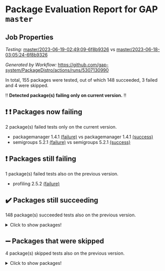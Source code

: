 # Package Evaluation Report for GAP `master`

## Job Properties

*Testing:* [master/2023-06-19-02:49:09-6f8b9326](https://github.com/gap-system/PackageDistro/blob/data/reports/master/2023-06-19-02:49:09-6f8b9326) vs [master/2023-06-18-03:05:24-6f8b9326](https://github.com/gap-system/PackageDistro/blob/data/reports/master/2023-06-18-03:05:24-6f8b9326)

*Generated by Workflow:* https://github.com/gap-system/PackageDistro/actions/runs/5307130990

In total, 155 packages were tested, out of which 148 succeeded, 3 failed and 4 were skipped.

:bangbang: **Detected package(s) failing only on current version.** :bangbang:

## :exclamation: :exclamation: Packages now failing

2 package(s) failed tests only on the current version.
- packagemanager 1.4.1 [(failure)](https://github.com/gap-system/PackageDistro/actions/runs/5307130990/jobs/9605527177) vs packagemanager 1.4.1 [(success)](https://github.com/gap-system/PackageDistro/actions/runs/5301310843/jobs/9595604909)
- semigroups 5.2.1 [(failure)](https://github.com/gap-system/PackageDistro/actions/runs/5307130990/jobs/9605528666) vs semigroups 5.2.1 [(success)](https://github.com/gap-system/PackageDistro/actions/runs/5301310843/jobs/9595605747)

## :exclamation: Packages still failing

1 package(s) failed tests also on the previous version.
- profiling 2.5.2 [(failure)](https://github.com/gap-system/PackageDistro/actions/runs/5307130990/jobs/9605527609)

## :heavy_check_mark: Packages still succeeding

148 package(s) succeeded tests also on the previous version.
<details><summary>Click to show packages!</summary>

- 4ti2interface 2023.02-04 [(success)](https://github.com/gap-system/PackageDistro/actions/runs/5307130990/jobs/9605519165)
- ace 5.6.2 [(success)](https://github.com/gap-system/PackageDistro/actions/runs/5307130990/jobs/9605519258)
- aclib 1.3.2 [(success)](https://github.com/gap-system/PackageDistro/actions/runs/5307130990/jobs/9605519344)
- agt 0.3.1 [(success)](https://github.com/gap-system/PackageDistro/actions/runs/5307130990/jobs/9605519425)
- alnuth 3.2.1 [(success)](https://github.com/gap-system/PackageDistro/actions/runs/5307130990/jobs/9605519499)
- anupq 3.3.0 [(success)](https://github.com/gap-system/PackageDistro/actions/runs/5307130990/jobs/9605519575)
- atlasrep 2.1.6 [(success)](https://github.com/gap-system/PackageDistro/actions/runs/5307130990/jobs/9605519639)
- autodoc 2022.10.20 [(success)](https://github.com/gap-system/PackageDistro/actions/runs/5307130990/jobs/9605519723)
- automata 1.15 [(success)](https://github.com/gap-system/PackageDistro/actions/runs/5307130990/jobs/9605519819)
- automgrp 1.3.2 [(success)](https://github.com/gap-system/PackageDistro/actions/runs/5307130990/jobs/9605519876)
- autpgrp 1.11 [(success)](https://github.com/gap-system/PackageDistro/actions/runs/5307130990/jobs/9605519947)
- cap 2023.05-12 [(success)](https://github.com/gap-system/PackageDistro/actions/runs/5307130990/jobs/9605520018)
- caratinterface 2.3.5 [(success)](https://github.com/gap-system/PackageDistro/actions/runs/5307130990/jobs/9605520083)
- cddinterface 2022.11.01 [(success)](https://github.com/gap-system/PackageDistro/actions/runs/5307130990/jobs/9605520164)
- circle 1.6.6 [(success)](https://github.com/gap-system/PackageDistro/actions/runs/5307130990/jobs/9605520244)
- classicpres 1.22 [(success)](https://github.com/gap-system/PackageDistro/actions/runs/5307130990/jobs/9605520310)
- cohomolo 1.6.11 [(success)](https://github.com/gap-system/PackageDistro/actions/runs/5307130990/jobs/9605520395)
- congruence 1.2.5 [(success)](https://github.com/gap-system/PackageDistro/actions/runs/5307130990/jobs/9605520478)
- corelg 1.56 [(success)](https://github.com/gap-system/PackageDistro/actions/runs/5307130990/jobs/9605520565)
- crime 1.6 [(success)](https://github.com/gap-system/PackageDistro/actions/runs/5307130990/jobs/9605520632)
- crisp 1.4.6 [(success)](https://github.com/gap-system/PackageDistro/actions/runs/5307130990/jobs/9605520700)
- crypting 0.10.4 [(success)](https://github.com/gap-system/PackageDistro/actions/runs/5307130990/jobs/9605520783)
- cryst 4.1.26 [(success)](https://github.com/gap-system/PackageDistro/actions/runs/5307130990/jobs/9605520870)
- crystcat 1.1.10 [(success)](https://github.com/gap-system/PackageDistro/actions/runs/5307130990/jobs/9605520968)
- ctbllib 1.3.6 [(success)](https://github.com/gap-system/PackageDistro/actions/runs/5307130990/jobs/9605521061)
- cubefree 1.19 [(success)](https://github.com/gap-system/PackageDistro/actions/runs/5307130990/jobs/9605521146)
- curlinterface 2.3.2 [(success)](https://github.com/gap-system/PackageDistro/actions/runs/5307130990/jobs/9605521250)
- cvec 2.8.1 [(success)](https://github.com/gap-system/PackageDistro/actions/runs/5307130990/jobs/9605521345)
- datastructures 0.3.0 [(success)](https://github.com/gap-system/PackageDistro/actions/runs/5307130990/jobs/9605521416)
- deepthought 1.0.6 [(success)](https://github.com/gap-system/PackageDistro/actions/runs/5307130990/jobs/9605521497)
- design 1.8 [(success)](https://github.com/gap-system/PackageDistro/actions/runs/5307130990/jobs/9605521593)
- difsets 2.3.1 [(success)](https://github.com/gap-system/PackageDistro/actions/runs/5307130990/jobs/9605521679)
- digraphs 1.6.2 [(success)](https://github.com/gap-system/PackageDistro/actions/runs/5307130990/jobs/9605521762)
- edim 1.3.7 [(success)](https://github.com/gap-system/PackageDistro/actions/runs/5307130990/jobs/9605521840)
- example 4.3.4 [(success)](https://github.com/gap-system/PackageDistro/actions/runs/5307130990/jobs/9605521905)
- examplesforhomalg 2023.02-04 [(success)](https://github.com/gap-system/PackageDistro/actions/runs/5307130990/jobs/9605521973)
- factint 1.6.3 [(success)](https://github.com/gap-system/PackageDistro/actions/runs/5307130990/jobs/9605522067)
- ferret 1.0.9 [(success)](https://github.com/gap-system/PackageDistro/actions/runs/5307130990/jobs/9605522145)
- fga 1.5.0 [(success)](https://github.com/gap-system/PackageDistro/actions/runs/5307130990/jobs/9605522246)
- fining 1.5.5 [(success)](https://github.com/gap-system/PackageDistro/actions/runs/5307130990/jobs/9605522320)
- float 1.0.3 [(success)](https://github.com/gap-system/PackageDistro/actions/runs/5307130990/jobs/9605522418)
- format 1.4.3 [(success)](https://github.com/gap-system/PackageDistro/actions/runs/5307130990/jobs/9605522492)
- forms 1.2.9 [(success)](https://github.com/gap-system/PackageDistro/actions/runs/5307130990/jobs/9605522593)
- fplsa 1.2.6 [(success)](https://github.com/gap-system/PackageDistro/actions/runs/5307130990/jobs/9605522678)
- fr 2.4.12 [(success)](https://github.com/gap-system/PackageDistro/actions/runs/5307130990/jobs/9605522764)
- francy 2.0.3 [(success)](https://github.com/gap-system/PackageDistro/actions/runs/5307130990/jobs/9605522836)
- fwtree 1.3 [(success)](https://github.com/gap-system/PackageDistro/actions/runs/5307130990/jobs/9605522908)
- gapdoc 1.6.6 [(success)](https://github.com/gap-system/PackageDistro/actions/runs/5307130990/jobs/9605522982)
- gauss 2023.02-04 [(success)](https://github.com/gap-system/PackageDistro/actions/runs/5307130990/jobs/9605523088)
- gaussforhomalg 2023.02-04 [(success)](https://github.com/gap-system/PackageDistro/actions/runs/5307130990/jobs/9605523155)
- gbnp 1.0.5 [(success)](https://github.com/gap-system/PackageDistro/actions/runs/5307130990/jobs/9605523223)
- generalizedmorphismsforcap 2023.03-01 [(success)](https://github.com/gap-system/PackageDistro/actions/runs/5307130990/jobs/9605523310)
- genss 1.6.8 [(success)](https://github.com/gap-system/PackageDistro/actions/runs/5307130990/jobs/9605523403)
- gradedmodules 2023.02-04 [(success)](https://github.com/gap-system/PackageDistro/actions/runs/5307130990/jobs/9605523497)
- gradedringforhomalg 2023.02-04 [(success)](https://github.com/gap-system/PackageDistro/actions/runs/5307130990/jobs/9605523598)
- grape 4.9.0 [(success)](https://github.com/gap-system/PackageDistro/actions/runs/5307130990/jobs/9605523691)
- groupoids 1.73 [(success)](https://github.com/gap-system/PackageDistro/actions/runs/5307130990/jobs/9605523778)
- grpconst 2.6.4 [(success)](https://github.com/gap-system/PackageDistro/actions/runs/5307130990/jobs/9605523844)
- guarana 0.96.3 [(success)](https://github.com/gap-system/PackageDistro/actions/runs/5307130990/jobs/9605523938)
- guava 3.18 [(success)](https://github.com/gap-system/PackageDistro/actions/runs/5307130990/jobs/9605524007)
- hap 1.56 [(success)](https://github.com/gap-system/PackageDistro/actions/runs/5307130990/jobs/9605524088)
- hapcryst 0.1.15 [(success)](https://github.com/gap-system/PackageDistro/actions/runs/5307130990/jobs/9605524176)
- hecke 1.5.3 [(success)](https://github.com/gap-system/PackageDistro/actions/runs/5307130990/jobs/9605524279)
- help 3.5 [(success)](https://github.com/gap-system/PackageDistro/actions/runs/5307130990/jobs/9605524373)
- homalg 2023.02-05 [(success)](https://github.com/gap-system/PackageDistro/actions/runs/5307130990/jobs/9605524457)
- homalgtocas 2023.02-04 [(success)](https://github.com/gap-system/PackageDistro/actions/runs/5307130990/jobs/9605524559)
- idrel 2.45 [(success)](https://github.com/gap-system/PackageDistro/actions/runs/5307130990/jobs/9605524643)
- images 1.3.1 [(success)](https://github.com/gap-system/PackageDistro/actions/runs/5307130990/jobs/9605524741)
- intpic 0.3.0 [(success)](https://github.com/gap-system/PackageDistro/actions/runs/5307130990/jobs/9605524829)
- io 4.8.1 [(success)](https://github.com/gap-system/PackageDistro/actions/runs/5307130990/jobs/9605524907)
- io_forhomalg 2023.02-04 [(success)](https://github.com/gap-system/PackageDistro/actions/runs/5307130990/jobs/9605524980)
- irredsol 1.4.4 [(success)](https://github.com/gap-system/PackageDistro/actions/runs/5307130990/jobs/9605525067)
- json 2.1.1 [(success)](https://github.com/gap-system/PackageDistro/actions/runs/5307130990/jobs/9605525145)
- jupyterkernel 1.5.0 [(success)](https://github.com/gap-system/PackageDistro/actions/runs/5307130990/jobs/9605525215)
- jupyterviz 1.5.6 [(success)](https://github.com/gap-system/PackageDistro/actions/runs/5307130990/jobs/9605525278)
- kan 1.35 [(success)](https://github.com/gap-system/PackageDistro/actions/runs/5307130990/jobs/9605525367)
- kbmag 1.5.11 [(success)](https://github.com/gap-system/PackageDistro/actions/runs/5307130990/jobs/9605525430)
- laguna 3.9.6 [(success)](https://github.com/gap-system/PackageDistro/actions/runs/5307130990/jobs/9605525492)
- liealgdb 2.2.1 [(success)](https://github.com/gap-system/PackageDistro/actions/runs/5307130990/jobs/9605525561)
- liepring 2.8 [(success)](https://github.com/gap-system/PackageDistro/actions/runs/5307130990/jobs/9605525620)
- liering 2.4.2 [(success)](https://github.com/gap-system/PackageDistro/actions/runs/5307130990/jobs/9605525693)
- linearalgebraforcap 2023.06-01 [(success)](https://github.com/gap-system/PackageDistro/actions/runs/5307130990/jobs/9605525769)
- localizeringforhomalg 2023.02-04 [(success)](https://github.com/gap-system/PackageDistro/actions/runs/5307130990/jobs/9605525846)
- loops 3.4.3 [(success)](https://github.com/gap-system/PackageDistro/actions/runs/5307130990/jobs/9605525919)
- lpres 1.0.3 [(success)](https://github.com/gap-system/PackageDistro/actions/runs/5307130990/jobs/9605525984)
- majoranaalgebras 1.5.1 [(success)](https://github.com/gap-system/PackageDistro/actions/runs/5307130990/jobs/9605526055)
- mapclass 1.4.6 [(success)](https://github.com/gap-system/PackageDistro/actions/runs/5307130990/jobs/9605526120)
- matgrp 0.70 [(success)](https://github.com/gap-system/PackageDistro/actions/runs/5307130990/jobs/9605526190)
- matricesforhomalg 2023.02-04 [(success)](https://github.com/gap-system/PackageDistro/actions/runs/5307130990/jobs/9605526256)
- modisom 2.5.4 [(success)](https://github.com/gap-system/PackageDistro/actions/runs/5307130990/jobs/9605526306)
- modulepresentationsforcap 2023.06-01 [(success)](https://github.com/gap-system/PackageDistro/actions/runs/5307130990/jobs/9605526372)
- modules 2023.02-04 [(success)](https://github.com/gap-system/PackageDistro/actions/runs/5307130990/jobs/9605526453)
- monoidalcategories 2023.05-03 [(success)](https://github.com/gap-system/PackageDistro/actions/runs/5307130990/jobs/9605526565)
- nconvex 2022.09-01 [(success)](https://github.com/gap-system/PackageDistro/actions/runs/5307130990/jobs/9605526631)
- nilmat 1.4.2 [(success)](https://github.com/gap-system/PackageDistro/actions/runs/5307130990/jobs/9605526699)
- nock 1.5 [(success)](https://github.com/gap-system/PackageDistro/actions/runs/5307130990/jobs/9605526763)
- normalizinterface 1.3.6 [(success)](https://github.com/gap-system/PackageDistro/actions/runs/5307130990/jobs/9605526840)
- nq 2.5.10 [(success)](https://github.com/gap-system/PackageDistro/actions/runs/5307130990/jobs/9605526890)
- numericalsgps 1.3.1 [(success)](https://github.com/gap-system/PackageDistro/actions/runs/5307130990/jobs/9605526960)
- openmath 11.5.3 [(success)](https://github.com/gap-system/PackageDistro/actions/runs/5307130990/jobs/9605527033)
- orb 4.9.0 [(success)](https://github.com/gap-system/PackageDistro/actions/runs/5307130990/jobs/9605527095)
- patternclass 2.4.3 [(success)](https://github.com/gap-system/PackageDistro/actions/runs/5307130990/jobs/9605527248)
- permut 2.0.4 [(success)](https://github.com/gap-system/PackageDistro/actions/runs/5307130990/jobs/9605527326)
- polenta 1.3.10 [(success)](https://github.com/gap-system/PackageDistro/actions/runs/5307130990/jobs/9605527390)
- polymaking 0.8.6 [(success)](https://github.com/gap-system/PackageDistro/actions/runs/5307130990/jobs/9605527455)
- primgrp 3.4.4 [(success)](https://github.com/gap-system/PackageDistro/actions/runs/5307130990/jobs/9605527531)
- qpa 1.34 [(success)](https://github.com/gap-system/PackageDistro/actions/runs/5307130990/jobs/9605527673)
- quagroup 1.8.3 [(success)](https://github.com/gap-system/PackageDistro/actions/runs/5307130990/jobs/9605527743)
- radiroot 2.9 [(success)](https://github.com/gap-system/PackageDistro/actions/runs/5307130990/jobs/9605527828)
- rcwa 4.7.1 [(success)](https://github.com/gap-system/PackageDistro/actions/runs/5307130990/jobs/9605527909)
- rds 1.8 [(success)](https://github.com/gap-system/PackageDistro/actions/runs/5307130990/jobs/9605527997)
- recog 1.4.2 [(success)](https://github.com/gap-system/PackageDistro/actions/runs/5307130990/jobs/9605528076)
- repndecomp 1.3.0 [(success)](https://github.com/gap-system/PackageDistro/actions/runs/5307130990/jobs/9605528146)
- repsn 3.1.1 [(success)](https://github.com/gap-system/PackageDistro/actions/runs/5307130990/jobs/9605528211)
- resclasses 4.7.3 [(success)](https://github.com/gap-system/PackageDistro/actions/runs/5307130990/jobs/9605528288)
- ringsforhomalg 2023.02-05 [(success)](https://github.com/gap-system/PackageDistro/actions/runs/5307130990/jobs/9605528406)
- sco 2023.02-04 [(success)](https://github.com/gap-system/PackageDistro/actions/runs/5307130990/jobs/9605528480)
- scscp 2.4.1 [(success)](https://github.com/gap-system/PackageDistro/actions/runs/5307130990/jobs/9605528551)
- sglppow 2.3 [(success)](https://github.com/gap-system/PackageDistro/actions/runs/5307130990/jobs/9605528732)
- sgpviz 0.999.5 [(success)](https://github.com/gap-system/PackageDistro/actions/runs/5307130990/jobs/9605528815)
- simpcomp 2.1.14 [(success)](https://github.com/gap-system/PackageDistro/actions/runs/5307130990/jobs/9605528899)
- singular 2023.02.09 [(success)](https://github.com/gap-system/PackageDistro/actions/runs/5307130990/jobs/9605528966)
- sl2reps 1.1 [(success)](https://github.com/gap-system/PackageDistro/actions/runs/5307130990/jobs/9605529049)
- sla 1.5.3 [(success)](https://github.com/gap-system/PackageDistro/actions/runs/5307130990/jobs/9605529121)
- smallgrp 1.5.3 [(success)](https://github.com/gap-system/PackageDistro/actions/runs/5307130990/jobs/9605529203)
- smallsemi 0.6.13 [(success)](https://github.com/gap-system/PackageDistro/actions/runs/5307130990/jobs/9605529291)
- sonata 2.9.6 [(success)](https://github.com/gap-system/PackageDistro/actions/runs/5307130990/jobs/9605529394)
- sophus 1.27 [(success)](https://github.com/gap-system/PackageDistro/actions/runs/5307130990/jobs/9605529495)
- spinsym 1.5.2 [(success)](https://github.com/gap-system/PackageDistro/actions/runs/5307130990/jobs/9605529574)
- standardff 0.9.4 [(success)](https://github.com/gap-system/PackageDistro/actions/runs/5307130990/jobs/9605529656)
- symbcompcc 1.3.2 [(success)](https://github.com/gap-system/PackageDistro/actions/runs/5307130990/jobs/9605529731)
- thelma 1.3 [(success)](https://github.com/gap-system/PackageDistro/actions/runs/5307130990/jobs/9605529797)
- tomlib 1.2.9 [(success)](https://github.com/gap-system/PackageDistro/actions/runs/5307130990/jobs/9605529864)
- toolsforhomalg 2023.05-01 [(success)](https://github.com/gap-system/PackageDistro/actions/runs/5307130990/jobs/9605529940)
- toric 1.9.5 [(success)](https://github.com/gap-system/PackageDistro/actions/runs/5307130990/jobs/9605530015)
- toricvarieties 2022.07.13 [(success)](https://github.com/gap-system/PackageDistro/actions/runs/5307130990/jobs/9605530092)
- transgrp 3.6.4 [(success)](https://github.com/gap-system/PackageDistro/actions/runs/5307130990/jobs/9605530177)
- ugaly 4.0.3 [(success)](https://github.com/gap-system/PackageDistro/actions/runs/5307130990/jobs/9605530268)
- unipot 1.5 [(success)](https://github.com/gap-system/PackageDistro/actions/runs/5307130990/jobs/9605530356)
- unitlib 4.2.0 [(success)](https://github.com/gap-system/PackageDistro/actions/runs/5307130990/jobs/9605530442)
- utils 0.82 [(success)](https://github.com/gap-system/PackageDistro/actions/runs/5307130990/jobs/9605530526)
- uuid 0.7 [(success)](https://github.com/gap-system/PackageDistro/actions/runs/5307130990/jobs/9605530607)
- walrus 0.9991 [(success)](https://github.com/gap-system/PackageDistro/actions/runs/5307130990/jobs/9605530700)
- wedderga 4.10.4 [(success)](https://github.com/gap-system/PackageDistro/actions/runs/5307130990/jobs/9605530856)
- xmod 2.91 [(success)](https://github.com/gap-system/PackageDistro/actions/runs/5307130990/jobs/9605530963)
- xmodalg 1.23 [(success)](https://github.com/gap-system/PackageDistro/actions/runs/5307130990/jobs/9605531049)
- yangbaxter 0.10.3 [(success)](https://github.com/gap-system/PackageDistro/actions/runs/5307130990/jobs/9605531146)
- zeromqinterface 0.14 [(success)](https://github.com/gap-system/PackageDistro/actions/runs/5307130990/jobs/9605531223)
</details>

## :heavy_minus_sign: Packages that were skipped

4 package(s) skipped tests also on the previous version.
<details><summary>Click to show packages!</summary>

- browse 1.8.21 [(skipped)](https://github.com/gap-system/PackageDistro/actions/runs/5307130990/jobs/9605377688)
- itc 1.5.1 [(skipped)](https://github.com/gap-system/PackageDistro/actions/runs/5307130990/jobs/9605377688)
- polycyclic 2.16 [(skipped)](https://github.com/gap-system/PackageDistro/actions/runs/5307130990/jobs/9605377688)
- xgap 4.31 [(skipped)](https://github.com/gap-system/PackageDistro/actions/runs/5307130990/jobs/9605377688)
</details>

